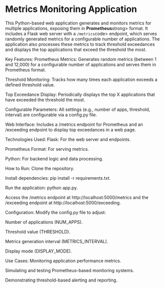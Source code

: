 <h1>Metrics Monitoring Application</h1>
This Python-based web application generates and monitors metrics for multiple applications, exposing them in <strong>Prometheus</strong>strong> format. It includes a Flask web server with a <code>/metrics</code>code> endpoint, which serves randomly generated metrics for a configurable number of applications. The application also processes these metrics to track threshold exceedances and displays the top applications that exceed the threshold the most.

Key Features:
Prometheus Metrics: Generates random metrics (between 1 and 12,000) for a configurable number of applications and serves them in Prometheus format.

Threshold Monitoring: Tracks how many times each application exceeds a defined threshold value.

Top Exceedance Display: Periodically displays the top X applications that have exceeded the threshold the most.

Configurable Parameters: All settings (e.g., number of apps, threshold, interval) are configurable via a config.py file.

Web Interface: Includes a /metrics endpoint for Prometheus and an /exceeding endpoint to display top exceedances in a web page.

Technologies Used:
Flask: For the web server and endpoints.

Prometheus Format: For serving metrics.

Python: For backend logic and data processing.

How to Run:
Clone the repository.

Install dependencies: pip install -r requirements.txt.

Run the application: python app.py.

Access the /metrics endpoint at http://localhost:5000/metrics and the /exceeding endpoint at http://localhost:5000/exceeding.

Configuration:
Modify the config.py file to adjust:

Number of applications (NUM_APPS).

Threshold value (THRESHOLD).

Metrics generation interval (METRICS_INTERVAL).

Display mode (DISPLAY_MODE).

Use Cases:
Monitoring application performance metrics.

Simulating and testing Prometheus-based monitoring systems.

Demonstrating threshold-based alerting and reporting.
